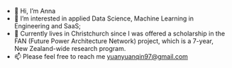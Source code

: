 - 👋 Hi, I’m Anna
- 👀 I’m interested in applied Data Science, Machine Learning in Engineering and SaaS;
- 🌱 Currently lives in Christchurch since I was offered a scholarship in the FAN (Future Power Architecture Network) project, which is a 7-year, New Zealand-wide research program.
- 📫 Please feel free to reach me yuanyuanqin97@gmail.com

<!---
Annaqin0929/Annaqin0929 is a ✨ special ✨ repository because its `README.md` (this file) appears on your GitHub profile.
You can click the Preview link to take a look at your changes.
--->
